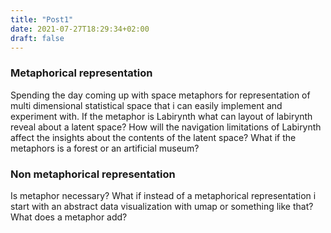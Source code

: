 ```yaml
---
title: "Post1"
date: 2021-07-27T18:29:34+02:00
draft: false
---
```


### Metaphorical representation 

Spending the day coming up with space metaphors for representation of multi dimensional statistical space that i can easily implement and experiment with. If the metaphor is Labirynth what can layout of labirynth reveal about a latent space? How will the navigation limitations of Labirynth affect the insights about the contents of the latent space? What if the metaphors is a forest or an artificial museum?

### Non metaphorical representation

Is metaphor necessary? What if instead of a metaphorical representation i start with an abstract data visualization with umap or something like that? What does a metaphor add?